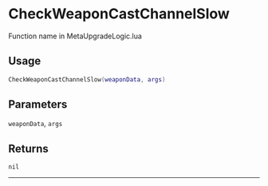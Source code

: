 # CheckWeaponCastChannelSlow
Function name in MetaUpgradeLogic.lua
## Usage
```lua
CheckWeaponCastChannelSlow(weaponData, args)
```
## Parameters
`weaponData`, `args`
## Returns
`nil`

---